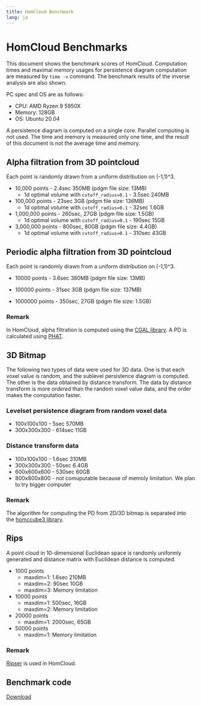 ```yaml
---
title: HomCloud Benchmark
lang: ja
---
```


# HomCloud Benchmarks

This document shows the benchmark scores of HomCloud.
Computation times and maximal memory usages for persistence diagram computation
are measured by `time -v` command. The benchmark results of the inverse analysis are also shown.

PC spec and OS are as follows: 

* CPU: AMD Ryzen 9 5950X
* Memory: 128GB
* OS: Ubuntu 20.04

A persistence diagram is computed on a single core. Parallel computing is not used.
The time and memory is measured only one time, and the result of this document is not
the average time and memory.

## Alpha filtration from 3D pointcloud

Each point is randomly drawn from a uniform distribution on (-1,1)^3.

* 10,000 points - 2.4sec 350MB (pdgm file size: 13MB)
  * 1d optimal volume with `cutoff_radius=0.1` - 3.5sec 240MB <!-- (0.004754372380611359, 0.011357401613097931) -->
* 100,000 points - 23sec 3GB (pdgm file size: 136MB)
  * 1d optimal volume with `cutoff_radius=0.1` - 32sec 1.6GB <!-- (0.00048184003477194203, 0.0024763523144140038) -->
* 1,000,000 points - 260sec, 27GB (pdgm file size: 1.5GB)
  * 1d optimal volume with `cutoff_radius=0.1` - 190sec 15GB <!-- (0.00011187889212818131, 0.0005480027994254226) -->
* 3,000,000 points - 800sec, 80GB (pdgm file size: 4.4GB)
  * 1d optimal volume with `cutoff_radius=0.1` - 310sec 43GB <!-- Pair(0.00015036854456581476, 0.00033002057082796464) -->
## Periodic alpha filtration from 3D pointcloud

Each point is randomly drawn from a uniform distribution on (-1,1)^3.

* 10000 points - 3.6sec 380MB (pdgm file size: 13MB)
<!--  * 1d optimal volume with `cutoff_radius=0.1` - 3.5sec 240MB <!-- (0.004754372380611359, 0.011357401613097931) -->
* 100000 points - 31sec 3GB (pdgm file size: 137MB)
<!--  * 1d optimal volume with `cutoff_radius=0.1` - 32sec 1.6GB <!-- (0.00048184003477194203, 0.0024763523144140038) -->
* 1000000 points - 350sec, 27GB (pdgm file size: 1.5GB)
<!--  * 1d optimal volume with `cutoff_radius=0.1` - 190sec 15GB <!-- (0.00011187889212818131, 0.0005480027994254226) -->

### Remark

In HomCloud, alpha filtration is computed using the [CGAL library](https://www.cgal.org/).
A PD is calculated using [PHAT](https://bitbucket.org/phat-code/phat/).

## 3D Bitmap

The following two types of data were used for 3D data. One is that each voxel value is random, and
the sublevel persistence diagram is computed. The other is the data obtained by distance transform. 
The data by distance transform is more *ordered* than the random voxel value data,
and the order makes the computation faster.

### Levelset persistence diagram from random voxel data

* 100x100x100 - 5sec 570MB
* 300x300x300 - 614sec 11GB

### Distance transform data

* 100x100x100 - 1.6sec 310MB
* 300x300x300 - 50sec 6.4GB
* 600x600x600 - 530sec 60GB
* 800x800x800 - not comuputable because of memoly limitation. We plan to try bigger computer

### Remark

The algorithm for computing the PD from 2D/3D bitmap is separated into the [homccube3 library](https://bitbucket.org/tda-homcloud/homccube3/).

## Rips

A point cloud in 10-dimensional Euclidean space is randomly uniformly generated and
distance matrix with Euclidean distance is computed.

* 1000 points
  * maxdim=1: 1.6sec 210MB
  * maxdim=2: 90sec 10GB <!-- * optimal 1-cycle: 0.5sec 140MB -->
  * maxdim=3: Memory limitation
* 10000 points
  * maxdim=1: 500sec, 16GB <!-- optimal 1-cycle (1d cycle) 8sec, 4GB -->
  * maxdim=2: Memory limitation
* 20000 points
  * maxdim=1: 2000sec, 65GB
* 50000 points
  * maxdim=1: Memory limitation

### Remark

[Ripser](https://github.com/ripser/ripser) is used in HomCloud.

## Benchmark code

[Download](/download/homcloud_benchmark_codes.zip)
